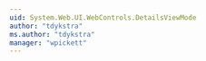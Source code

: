 ```yaml
---
uid: System.Web.UI.WebControls.DetailsViewMode
author: "tdykstra"
ms.author: "tdykstra"
manager: "wpickett"
---
```

